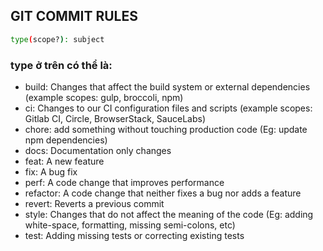 ## GIT COMMIT RULES

```bash
type(scope?): subject
```

### type ở trên có thể là:

-  build: Changes that affect the build system or external dependencies (example scopes: gulp, broccoli, npm)
-  ci: Changes to our CI configuration files and scripts (example scopes: Gitlab CI, Circle, BrowserStack, SauceLabs)
-  chore: add something without touching production code (Eg: update npm dependencies)
-  docs: Documentation only changes
-  feat: A new feature
-  fix: A bug fix
-  perf: A code change that improves performance
-  refactor: A code change that neither fixes a bug nor adds a feature
-  revert: Reverts a previous commit
-  style: Changes that do not affect the meaning of the code (Eg: adding white-space, formatting, missing semi-colons, etc)
-  test: Adding missing tests or correcting existing tests
